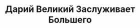 ---
draft: false
slug: darii-velikii-zasluzhivaet-bolshego-b52021c3
title: Дарий Великий Заслуживает Большего
type: books
params:
  book_title: Дарий Великий Заслуживает Большего
  tags:
    - audiobook
    - children's fiction
    - coming of age
    - contemporary
    - fiction
    - lgbtq-plus
    - young adult (ya)
    - mental health
    - queer
    - realistic fiction
    - romance
    - stonewall book awards
  cover: https://images-na.ssl-images-amazon.com/images/S/compressed.photo.goodreads.com/books/1650101290i/60821241.jpg
  editions count: '6'
  isbn: '9785604653296'
  goodreads_link: https://www.goodreads.com/book/show/60821241
  authors:
    - Adib Khorram, Адиб Хоррам
  publication_year: '2019'
  publishers:
    - Dial Books
    - Penguin Young Readers Group
    - Perfection Learning Corporation
    - Popcorn books
    - Thorndike Press
  page_count: '368'
  short_book_description: 'После поездки в Иран в жизни Дария Келлнера многое изменилось: он наконец наладил отношения с отцом, занимается футболом, работает в чайном магазине, а со своим лучшим другом Сухрабом общается по...'
  russian_translation_status: exists
  series: Darius the Great
  languages:
    - Английский
    - Русский
  book_description: 'После поездки в Иран в жизни Дария Келлнера многое изменилось: он наконец наладил отношения с отцом, занимается футболом, работает в чайном магазине, а со своим лучшим другом Сухрабом общается по скайпу. А еще он влюбился.Но вскоре все рушится: работа в магазине дается ему с трудом, Сухраб не отвечает на звонки, отец постоянно в командировках. И еще, кажется, Дарий влюбился не в того...Дарий в порядке — как будто он наконец нашел себя в этом мире. Но, может, быть в порядке — недостаточно? Может, Дарий заслуживает большего?'
  russian_audioversion: false
---
